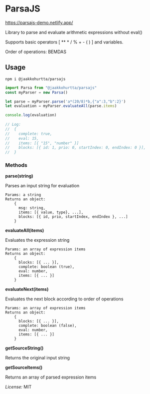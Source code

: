 ﻿# ParsaJS
https://parsajs-demo.netlify.app/

Library to parse and evaluate arithmetic expressions without eval()

Supports basic operators [ ** * / % + - ( ) ] and variables.

Order of operations: BEMDAS

## Usage
```
npm i @jaakkohurtta/parsajs
```

```javascript
import Parsa from "@jaakkohurtta/parsajs"
const myParser = new Parsa()

let parse = myParser.parse('a*(20/8)*b,{"a":3,"b":2}')
let evaluation = myParser.evaluateAll(parse.items)

console.log(evaluation)
	
// Log:
//	{
//	  complete: true,
//	  eval: 15, 
//	  items: [{ "15", "number" }]
//	  blocks: [{ id: 1, prio: 0, startIndex: 0, endIndex: 0 }],
//	}
```
### Methods
**parse(string)**

Parses an input string for evaluation

	Params: a string
	Returns an object: 
		{ 
		  msg: string, 
		  items: [{ value, type}, ...],
      	  blocks: [{ id, prio, startIndex, endIndex }, ...]
		}
	
**evaluateAll(items)**

Evaluates the expression string

	Params: an array of expression items
	Returns an object: 
		{ 
		  blocks: [{ ... }], 
		  complete: boolean (true), 
		  eval: number, 
		  items: [{ ... }] 
		}
**evaluateNext(items)**

Evaluates the next block according to order of operations

	Params: an array of expression items
	Returns an object: 
		{ 
		  blocks: [{ ... }], 
		  complete: boolean (false), 
		  eval: number, 
		  items: [{ ... }] 
		}
**getSourceString()**

Returns the original input string

**getSourceItems()**

Returns an array of parsed expression items

*License:* MIT
